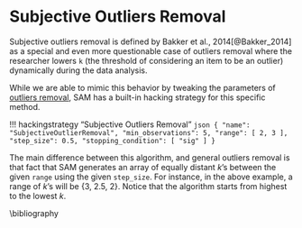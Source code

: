 # Subjective Outliers Removal

Subjective outliers removal is defined by Bakker et al., 2014[@Bakker_2014] as a special and even more questionable case of outliers removal where the researcher lowers `k` (the threshold of considering an item to be an outlier) dynamically during the data analysis.

While we are able to mimic this behavior by tweaking the parameters of [outliers removal](/hacking-strategies/outliers-removal.md), SAM has a built-in hacking strategy for this specific method. 


!!! hackingstrategy “Subjective Outliers Removal”
		```json
		{
			"name": "SubjectiveOutlierRemoval",
			"min_observations": 5,
			"range": [
				2,
				3
			],
			"step_size": 0.5,
			"stopping_condition": [
				"sig"
			]
		}
		```
	
The main difference between this algorithm, and general outliers removal is that fact that SAM generates an array of equally distant *k*’s between the given `range` using the given `step_size`. For instance, in the above example, a range of *k*’s will be {3, 2.5, 2}. Notice that the algorithm starts from highest to the lowest *k*.


\bibliography

